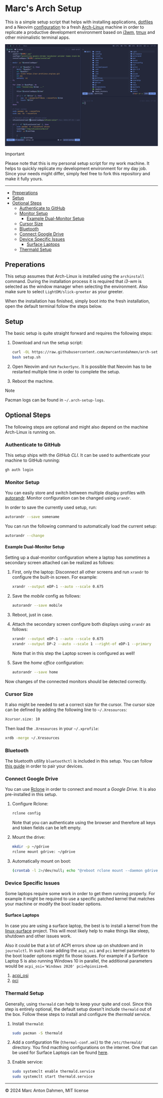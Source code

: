 # Marc's Arch Setup

This is a simple setup script that helps with installing applications, [dotfiles](https://github.com/marcantondahmen/dotfiles) and a Neovim [configuration](https://github.com/marcantondahmen/nvim-config) to a fresh [Arch-Linux](https://archlinux.org/) machine in order to replicate a productive development environment based on [i3wm](https://i3wm.org/), [tmux](https://github.com/tmux/tmux) and other minimalistic terminal apps.

![Screenshot](screenshot.png)

> [!IMPORTANT]
> Please note that this is my personal setup script for my work machine. It helps to quickly replicate my development environment for my day job. Since your needs might differ, simply feel free to fork this repository and make it fully yours.

---

<!-- vim-markdown-toc GFM -->

- [Preperations](#preperations)
- [Setup](#setup)
- [Optional Steps](#optional-steps)
  - [Authenticate to GitHub](#authenticate-to-github)
  - [Monitor Setup](#monitor-setup)
    - [Example Dual-Monitor Setup](#example-dual-monitor-setup)
  - [Cursor Size](#cursor-size)
  - [Bluetooth](#bluetooth)
  - [Connect Google Drive](#connect-google-drive)
  - [Device Specific Issues](#device-specific-issues)
    - [Surface Laptops](#surface-laptops)
  - [Thermald Setup](#thermald-setup)

<!-- vim-markdown-toc -->

## Preperations

This setup assumes that Arch-Linux is installed using the `archinstall` command. During the installation process it is required that _i3-wm_ is selected as the window manager when selecting the environment. Also make sure to select `LightDM/slick-greeter` as your greeter.

When the installation has finished, simply boot into the fresh installation, open the default terminal follow the steps below.

## Setup

The basic setup is quite straight forward and requires the following steps:

1. Download and run the setup script:

   ```bash
   curl -OL https://raw.githubusercontent.com/marcantondahmen/arch-setup/master/setup.sh
   bash setup.sh
   ```

2. Open Neovim and run `PackerSync`. It is possible that Neovim has to be restarted multiple time in order to complete the setup.
3. Reboot the machine.

> [!NOTE]
> Pacman logs can be found in `~/.arch-setup-logs`.

## Optional Steps

The following steps are optional and might also depend on the machine Arch-Linux is running on.

### Authenticate to GitHub

This setup ships with the _GitHub CLI_. It can be used to authenticate your machine to GitHub running:

```bash
gh auth login
```

### Monitor Setup

You can easily store and switch between multiple display profiles with [autorandr](https://github.com/phillipberndt/autorandr). Monitor configuration can be changed using `xrandr`.

In order to save the currently used setup, run:

```bash
autorandr --save somename
```

You can run the following command to automatically load the current setup:

```bash
autorandr --change
```

#### Example Dual-Monitor Setup

Setting up a dual-monitor configuration where a laptop has _sometimes_ a secondary screen attached can be realized as follows:

1. First, only the laptop: Disconnect all other screens and run `xrandr` to configure the built-in screen. For example:

   ```bash
   xrandr --output eDP-1 --auto --scale 0.675
   ```

2. Save the _mobile_ config as follows:

   ```bash
   autorandr --save mobile
   ```

3. Reboot, just in case.

4. Attach the secondary screen configure both displays using `xrandr` as follows:

   ```bash
   xrandr --output eDP-1 --auto --scale 0.675
   xrandr --output DP-2 --auto --scale 1 --right-of eDP-1 --primary
   ```

   Note that in this step the Laptop screen is configured as well!

5. Save the _home office_ configuration:

   ```bash
   autorandr --save home
   ```

Now changes of the connected monitors should be detected correctly.

### Cursor Size

It also might be needed to set a correct size for the cursor. The cursor size can be defined by adding the following line to `~/.Xresources`:

```bash
Xcursor.size: 10
```

Then load the `.Xresources` in your `~/.xprofile`:

```bash
xrdb -merge ~/.Xresources
```

### Bluetooth

The bluetooth utility `bluetoothctl` is included in this setup. You can follow [this guide](https://wiki.archlinux.org/title/Bluetooth#Pairing) in order to pair your devices.

### Connect Google Drive

You can use [Rclone](https://rclone.org/) in order to connect and mount a _Google Drive_. It is also pre-installed in this setup.

1. Configure Rclone:

   ```bash
   rclone config
   ```

   Note that you can authenticate using the browser and therefore all keys and token fields can be left empty.

2. Mount the drive:

   ```bash
   mkdir -p ~/gdrive
   rclone mount gdrive: ~/gdrive
   ```

3. Automatically mount on boot:

   ```bash
   (crontab -l 2>/dev/null; echo "@reboot rclone mount --daemon gdrive: $HOME/gdrive") | crontab -
   ```

### Device Specific Issues

Some laptops require some work in order to get them running properly. For example it might be required to use a specific patched kernel that matches your machine or modify the boot loader options.

#### Surface Laptops

In case you are using a surface laptop, the best is to install a kernel from the [linux-surface](https://github.com/linux-surface/linux-surface) project. This will most likely help to make things like sleep, shutdown and other issues work.

Also it could be that a lot of ACPI errors show up on shutdown and in `journalctl`. In such case adding the `acpi_osi` and `pci` kernel parameters to the boot loader options might fix those issues. For example if a Surface Laptop 5 is also running Windows 10 in parallel, the additional parameters would be `acpi_osi='Windows 2020' pci=hpiosize=0`.

1. [acpi_osi](https://forum.manjaro.org/t/how-to-choose-the-proper-acpi-kernel-argument/1405)
2. [pci](https://github.com/linux-surface/linux-surface/issues/1082#issuecomment-2241851384)

### Thermald Setup

Generally, using `thermald` can help to keep your quite and cool. Since this step is entirely optional, the default setup doesn't include `thermald` out of the box. Follow these steps to install and configure the _thermald_ service.

1. Install `thermald`:

   ```bash
   sudo pacman -S thermald
   ```

2. Add a configuration file (`thermal-conf.xml`) to the `/etc/thermald/` directory. You find macthing configurations on the internet. One that can be used for Surface Laptops can be found [here](https://github.com/linux-surface/linux-surface/tree/master/contrib/thermald).

3. Enable service:

   ```bash
   sudo systemclt enable thermald.service
   sudo systemclt start thermald.service
   ```

---

&copy; 2024 Marc Anton Dahmen, MIT license
